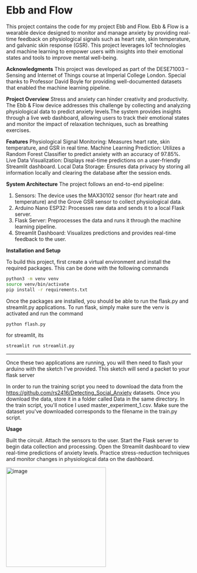 # Ebb and Flow
This project contains the code for my project Ebb and Flow. Ebb & Flow is a wearable device designed to monitor and manage anxiety by providing real-time feedback on physiological signals such as heart rate, skin temperature, and galvanic skin response (GSR). This project leverages IoT technologies and machine learning to empower users with insights into their emotional states and tools to improve mental well-being.

**Acknowledgments**
This project was developed as part of the DESE71003 – Sensing and Internet of Things course at Imperial College London. Special thanks to Professor David Boyle for providing well-documented datasets that enabled the machine learning pipeline.

**Project Overview**
Stress and anxiety can hinder creativity and productivity. The Ebb & Flow device addresses this challenge by collecting and analyzing physiological data to predict anxiety levels.The system provides insights through a live web dashboard, allowing users to track their emotional states and monitor the impact of relaxation techniques, such as breathing exercises.

**Features**
Physiological Signal Monitoring: Measures heart rate, skin temperature, and GSR in real time.
Machine Learning Prediction: Utilizes a Random Forest Classifier to predict anxiety with an accuracy of 97.85%.
Live Data Visualization: Displays real-time predictions on a user-friendly Streamlit dashboard.
Local Data Storage: Ensures data privacy by storing all information locally and clearing the database after the session ends.

**System Architecture**
The project follows an end-to-end pipeline:

1. Sensors: The device uses the MAX30102 sensor (for heart rate and temperature) and the Grove GSR sensor to collect physiological data. 
2. Arduino Nano ESP32: Processes raw data and sends it to a local Flask server.
3. Flask Server: Preprocesses the data and runs it through the machine learning pipeline.
4. Streamlit Dashboard: Visualizes predictions and provides real-time feedback to the user.

**Installation and Setup**

To build this project, first create a virtual environment and install the required packages. This can be done with the following commands

```bash
python3 -m venv venv
source venv/bin/activate
pip install -r requirements.txt
```
Once the packages are installed, you should be able to run the flask.py and streamlit.py applications.
To run flask, simply make sure the venv is activated and run the command
```bash
python flash.py
```
for streamlit, its
```bash
streamlit run streamlit.py
```
---
Once these two applications are running, you will then need to flash your arduino with the sketch I've provided. This sketch will send a packet to your flask server

In order to run the training script you need to download the data from the https://github.com/rs2416/Detecting_Social_Anxiety datasets. 
Once you download the data, store it in a folder called Data in the same directory. In the train script, you'll notice I used master_experiment_1.csv. Make sure the dataset
you've downloaded corresponds to the filename in the train.py script.



**Usage**

Built the circuit. 
Attach the sensors to the user. 
Start the Flask server to begin data collection and processing.
Open the Streamlit dashboard to view real-time predictions of anxiety levels.
Practice stress-reduction techniques and monitor changes in physiological data on the dashboard.


<img width="272" alt="image" src="https://github.com/user-attachments/assets/8b78f0d4-a302-4fa2-830d-2df1144aa6f5" />

